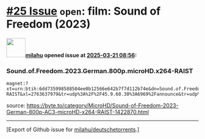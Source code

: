 # [\#25 Issue](https://github.com/milahu/deutschetorrents/issues/25) `open`: film: Sound of Freedom (2023)

#### <img src="https://avatars.githubusercontent.com/u/12958815?v=4" width="50">[milahu](https://github.com/milahu) opened issue at [2025-03-21 08:56](https://github.com/milahu/deutschetorrents/issues/25):

### Sound.of.Freedom.2023.German.800p.microHD.x264-RAIST

    magnet:?xt=urn:btih:6dd735998588504ee0b12566e642b7f7d112b74e&dn=Sound.of.Freedom.2023.German.800p.microHD.x264-RAIST&xl=2763637979&tr=udp%3A%2F%2F45.9.60.30%3A6969%2Fannounce&tr=udp%3A%2F%2F142.132.183.104%3A6969%2Fannounce&tr=udp%3A%2F%2F185.216.179.62%3A25%2Fannounce&tr=udp%3A%2F%2F93.158.213.92%3A1337%2Fannounce&tr=udp%3A%2F%2F5.255.124.190%3A6969%2Fannounce&piece_size=4194304

source:
<https://byte.to/category/MicroHD/Sound-of-Freedom-2023-German-800p-AC3-microHD-x264-RAIST-1422870.html>

------------------------------------------------------------------------

\[Export of Github issue for
[milahu/deutschetorrents](https://github.com/milahu/deutschetorrents).\]
